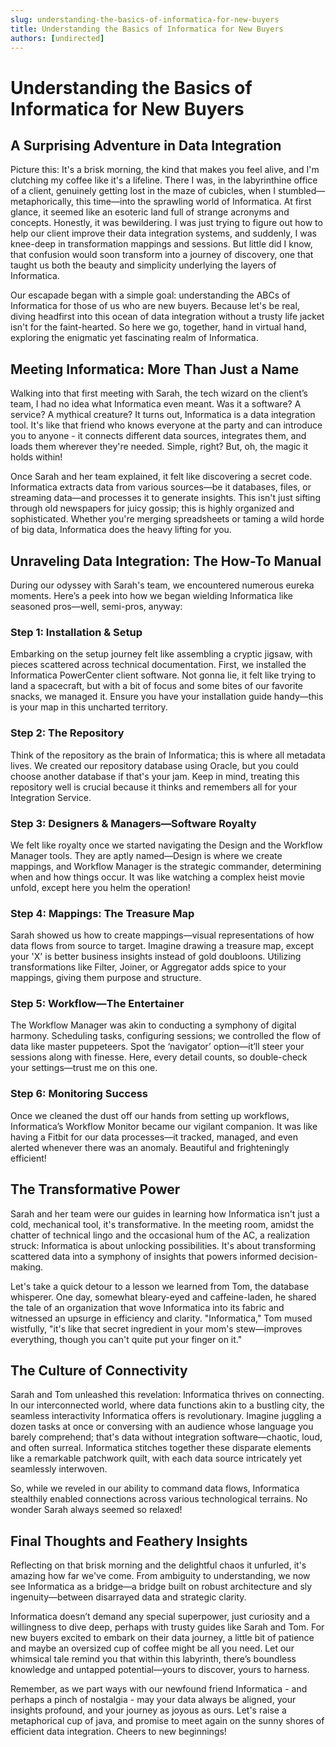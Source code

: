 ```yaml
---
slug: understanding-the-basics-of-informatica-for-new-buyers
title: Understanding the Basics of Informatica for New Buyers
authors: [undirected]
---
```



# Understanding the Basics of Informatica for New Buyers

## A Surprising Adventure in Data Integration

Picture this: It's a brisk morning, the kind that makes you feel alive, and I'm clutching my coffee like it's a lifeline. There I was, in the labyrinthine office of a client, genuinely getting lost in the maze of cubicles, when I stumbled—metaphorically, this time—into the sprawling world of Informatica. At first glance, it seemed like an esoteric land full of strange acronyms and concepts. Honestly, it was bewildering. I was just trying to figure out how to help our client improve their data integration systems, and suddenly, I was knee-deep in transformation mappings and sessions. But little did I know, that confusion would soon transform into a journey of discovery, one that taught us both the beauty and simplicity underlying the layers of Informatica.

Our escapade began with a simple goal: understanding the ABCs of Informatica for those of us who are new buyers. Because let's be real, diving headfirst into this ocean of data integration without a trusty life jacket isn't for the faint-hearted. So here we go, together, hand in virtual hand, exploring the enigmatic yet fascinating realm of Informatica.

## Meeting Informatica: More Than Just a Name

Walking into that first meeting with Sarah, the tech wizard on the client’s team, I had no idea what Informatica even meant. Was it a software? A service? A mythical creature? It turns out, Informatica is a data integration tool. It's like that friend who knows everyone at the party and can introduce you to anyone - it connects different data sources, integrates them, and loads them wherever they're needed. Simple, right? But, oh, the magic it holds within!

Once Sarah and her team explained, it felt like discovering a secret code. Informatica extracts data from various sources—be it databases, files, or streaming data—and processes it to generate insights. This isn't just sifting through old newspapers for juicy gossip; this is highly organized and sophisticated. Whether you're merging spreadsheets or taming a wild horde of big data, Informatica does the heavy lifting for you.

## Unraveling Data Integration: The How-To Manual

During our odyssey with Sarah's team, we encountered numerous eureka moments. Here’s a peek into how we began wielding Informatica like seasoned pros—well, semi-pros, anyway:

### Step 1: Installation & Setup

Embarking on the setup journey felt like assembling a cryptic jigsaw, with pieces scattered across technical documentation. First, we installed the Informatica PowerCenter client software. Not gonna lie, it felt like trying to land a spacecraft, but with a bit of focus and some bites of our favorite snacks, we managed it. Ensure you have your installation guide handy—this is your map in this uncharted territory.

### Step 2: The Repository

Think of the repository as the brain of Informatica; this is where all metadata lives. We created our repository database using Oracle, but you could choose another database if that's your jam. Keep in mind, treating this repository well is crucial because it thinks and remembers all for your Integration Service.

### Step 3: Designers & Managers—Software Royalty

We felt like royalty once we started navigating the Design and the Workflow Manager tools. They are aptly named—Design is where we create mappings, and Workflow Manager is the strategic commander, determining when and how things occur. It was like watching a complex heist movie unfold, except here you helm the operation!

### Step 4: Mappings: The Treasure Map

Sarah showed us how to create mappings—visual representations of how data flows from source to target. Imagine drawing a treasure map, except your 'X' is better business insights instead of gold doubloons. Utilizing transformations like Filter, Joiner, or Aggregator adds spice to your mappings, giving them purpose and structure.

### Step 5: Workflow—The Entertainer

The Workflow Manager was akin to conducting a symphony of digital harmony. Scheduling tasks, configuring sessions; we controlled the flow of data like master puppeteers. Spot the ‘navigator’ option—it’ll steer your sessions along with finesse. Here, every detail counts, so double-check your settings—trust me on this one.

### Step 6: Monitoring Success

Once we cleaned the dust off our hands from setting up workflows, Informatica’s Workflow Monitor became our vigilant companion. It was like having a Fitbit for our data processes—it tracked, managed, and even alerted whenever there was an anomaly. Beautiful and frighteningly efficient!

## The Transformative Power

Sarah and her team were our guides in learning how Informatica isn't just a cold, mechanical tool, it's transformative. In the meeting room, amidst the chatter of technical lingo and the occasional hum of the AC, a realization struck: Informatica is about unlocking possibilities. It's about transforming scattered data into a symphony of insights that powers informed decision-making.

Let's take a quick detour to a lesson we learned from Tom, the database whisperer. One day, somewhat bleary-eyed and caffeine-laden, he shared the tale of an organization that wove Informatica into its fabric and witnessed an upsurge in efficiency and clarity. "Informatica," Tom mused wistfully, "it's like that secret ingredient in your mom's stew—improves everything, though you can't quite put your finger on it."

## The Culture of Connectivity

Sarah and Tom unleashed this revelation: Informatica thrives on connecting. In our interconnected world, where data functions akin to a bustling city, the seamless interactivity Informatica offers is revolutionary. Imagine juggling a dozen tasks at once or conversing with an audience whose language you barely comprehend; that's data without integration software—chaotic, loud, and often surreal. Informatica stitches together these disparate elements like a remarkable patchwork quilt, with each data source intricately yet seamlessly interwoven.

So, while we reveled in our ability to command data flows, Informatica stealthily enabled connections across various technological terrains. No wonder Sarah always seemed so relaxed!

## Final Thoughts and Feathery Insights

Reflecting on that brisk morning and the delightful chaos it unfurled, it's amazing how far we've come. From ambiguity to understanding, we now see Informatica as a bridge—a bridge built on robust architecture and sly ingenuity—between disarrayed data and strategic clarity.

Informatica doesn’t demand any special superpower, just curiosity and a willingness to dive deep, perhaps with trusty guides like Sarah and Tom. For new buyers excited to embark on their data journey, a little bit of patience and maybe an oversized cup of coffee might be all you need. Let our whimsical tale remind you that within this labyrinth, there’s boundless knowledge and untapped potential—yours to discover, yours to harness.

Remember, as we part ways with our newfound friend Informatica - and perhaps a pinch of nostalgia - may your data always be aligned, your insights profound, and your journey as joyous as ours. Let's raise a metaphorical cup of java, and promise to meet again on the sunny shores of efficient data integration. Cheers to new beginnings!